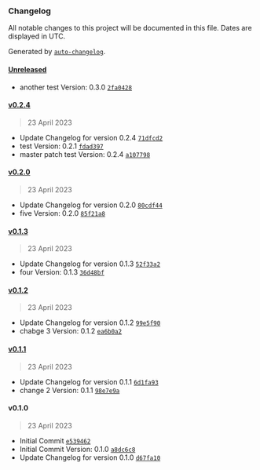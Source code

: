 ### Changelog

All notable changes to this project will be documented in this file. Dates are displayed in UTC.

Generated by [`auto-changelog`](https://github.com/CookPete/auto-changelog).

#### [Unreleased](https://github.com/benanamen/versioning-test/compare/v0.2.4...HEAD)

- another test Version: 0.3.0 [`2fa0428`](https://github.com/benanamen/versioning-test/commit/2fa0428347d4807d745f502fab60bc466ec2e21e)

#### [v0.2.4](https://github.com/benanamen/versioning-test/compare/v0.2.0...v0.2.4)

> 23 April 2023

- Update Changelog for version 0.2.4 [`71dfcd2`](https://github.com/benanamen/versioning-test/commit/71dfcd20a79937bb20517435501262cfed02edaa)
- test Version: 0.2.1 [`fdad397`](https://github.com/benanamen/versioning-test/commit/fdad39798c9c626fa7a75fd90db8a355eb69871b)
- master patch test Version: 0.2.4 [`a107798`](https://github.com/benanamen/versioning-test/commit/a1077986b28fd2ba1f30b92dfe2b6d69908b4b1c)

#### [v0.2.0](https://github.com/benanamen/versioning-test/compare/v0.1.3...v0.2.0)

> 23 April 2023

- Update Changelog for version 0.2.0 [`80cdf44`](https://github.com/benanamen/versioning-test/commit/80cdf44a892368dc0a5421fec24ce00b35ffc30c)
- five Version: 0.2.0 [`85f21a8`](https://github.com/benanamen/versioning-test/commit/85f21a8a3186f24a8d161108fd9ad7170a6b53bd)

#### [v0.1.3](https://github.com/benanamen/versioning-test/compare/v0.1.2...v0.1.3)

> 23 April 2023

- Update Changelog for version 0.1.3 [`52f33a2`](https://github.com/benanamen/versioning-test/commit/52f33a2a3337c9e424ebee68853342b59158c50e)
- four Version: 0.1.3 [`36d48bf`](https://github.com/benanamen/versioning-test/commit/36d48bf8532e77373ff73524c4d945725f13579b)

#### [v0.1.2](https://github.com/benanamen/versioning-test/compare/v0.1.1...v0.1.2)

> 23 April 2023

- Update Changelog for version 0.1.2 [`99e5f90`](https://github.com/benanamen/versioning-test/commit/99e5f90468d3bd36b0346b8f702a6b8f97bd5199)
- chabge 3 Version: 0.1.2 [`ea6b0a2`](https://github.com/benanamen/versioning-test/commit/ea6b0a25c0452f484cfb7fb9eecf1510c39a0a04)

#### [v0.1.1](https://github.com/benanamen/versioning-test/compare/v0.1.0...v0.1.1)

> 23 April 2023

- Update Changelog for version 0.1.1 [`6d1fa93`](https://github.com/benanamen/versioning-test/commit/6d1fa93fd38fedc8d879f4f28c1f47e36bb18b9c)
- change 2 Version: 0.1.1 [`98e7e9a`](https://github.com/benanamen/versioning-test/commit/98e7e9ad7526a2d89ceadb3abda378a06498fe22)

#### v0.1.0

> 23 April 2023

- Initial Commit [`e539462`](https://github.com/benanamen/versioning-test/commit/e5394624803f35e4f3fcbd349951573a90535459)
- Initial Commit Version: 0.1.0 [`a8dc6c8`](https://github.com/benanamen/versioning-test/commit/a8dc6c82bf9be449f21d40926a1b0f1ca39d2384)
- Update Changelog for version 0.1.0 [`d67fa10`](https://github.com/benanamen/versioning-test/commit/d67fa10111dc1c3191a3a6241b4fa70a0f6ea675)
